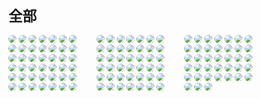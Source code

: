 <style>
img{
     border-radius:8px;
}
.container {
    column-count: 3; /* 定义列数为3：将图片分为3列 */
    column-gap: 20px; /* 每列间隔20px */
}
.image {
    width: 100%; /* 图片以100%宽度展示 */
    margin-bottom: 20px; /* 图片下方间隔为20px */
}
</style>

# 全部
<div class="container ">
<div class="image">
<img src="https://static.vaeal.com/valfans/suke-cb-key-art-327-final1.jpg"/>
<img src="https://static.vaeal.com/valfans/VAL_23_EP6-3_KO_Thumb_1920x1080_KO_no_txt.png"/>
<img src="https://static.vaeal.com/valfans/suke-youtube1.jpg"/>
<img src="https://static.vaeal.com/valfans/suke-x.jpg"/>
<img src="https://static.vaeal.com/valfans/suke-v-launch-mark-offwhite.jpg"/>
<img src="https://static.vaeal.com/valfans/suke-v-launch-artwork-offwhite.jpg"/>
<img src="https://static.vaeal.com/valfans/suke-launchkey-527-final-111.jpg"/>
<img src="https://static.vaeal.com/valfans/suke-fzptki6ayaabqoh.jpg"/>
<img src="https://static.vaeal.com/valfans/suke-fvyuupkviaanauy.jpg"/>
<img src="https://static.vaeal.com/valfans/suke-ep5-sketches-1812.jpg"/>
<img src="https://static.vaeal.com/valfans/suke-ep5-key-art-final-5-15.jpg"/>
<img src="https://static.vaeal.com/valfans/suke-ep2.jpg"/>
<img src="https://static.vaeal.com/valfans/suke-8.jpg"/>
<img src="https://static.vaeal.com/valfans/suke-7.jpg"/>
<img src="https://static.vaeal.com/valfans/suke-4.jpg"/>
<img src="https://static.vaeal.com/valfans/sec3-list-img3.png"/>
<img src="https://static.vaeal.com/valfans/sec3-list-img2.png"/>
<img src="https://static.vaeal.com/valfans/sec3-list-img1-2.png"/>
<img src="https://static.vaeal.com/valfans/PatchNotes506_Banner.png"/>
<img src="https://static.vaeal.com/valfans/lorenzo-lanfranconi-west-studio-lorenzo-lanfranconi-valorant-1.jpg"/>
<img src="https://static.vaeal.com/valfans/lemon-art-val-cover1.jpg"/>
<img src="https://static.vaeal.com/valfans/lemon-art-val-2.jpg"/>
<img src="https://static.vaeal.com/valfans/lemon-art-val-1.jpg"/>
<img src="https://static.vaeal.com/valfans/hero-bg.jpg"/>
<img src="https://static.vaeal.com/valfans/herobg.jpg"/>
<img src="https://static.vaeal.com/valfans/geoffrey-ernault-597a8ac94cc366e112939b70.jpg"/>
<img src="https://static.vaeal.com/valfans/GameChangers_ChampionshipFormatExplainer_Thumbnail_TEXTLESS.png"/>
<img src="https://static.vaeal.com/valfans/FFA_Deathmatch_Desktop_Thumbnail.jpg"/>
<img src="https://static.vaeal.com/valfans/FFA_Deathmatch_Desktop_galleryimage.jpg"/>
<img src="https://static.vaeal.com/valfans/FFA_Deathmatch_Desktop.jpg"/>
<img src="https://static.vaeal.com/valfans/fd406508-c96e-11ed-b4c0-0242ac120002.jpg"/>
<img src="https://static.vaeal.com/valfans/fcc359c8-c96e-11ed-9ecd-0242ac120002.jpg"/>
<img src="https://static.vaeal.com/valfans/fc6bffd4-c96e-11ed-ac1e-0242ac120002.jpg"/>
<img src="https://static.vaeal.com/valfans/Ep7_Act_Overview_Art_3440x1020_v3.jpg"/>
<img src="https://static.vaeal.com/valfans/envar-studio-image-7-copy.jpg"/>
<img src="https://static.vaeal.com/valfans/China_PreRegistration_KV.jpg"/>
<img src="https://static.vaeal.com/valfans/China_CG_Sagefire_Full.jpg"/>
<img src="https://static.vaeal.com/valfans/China_CG_phxcool_fullres.jpg"/>
<img src="https://static.vaeal.com/valfans/China_CG_Jett_Jump_Full.jpg"/>
<img src="https://static.vaeal.com/valfans/China_CG_Haven_Overlook.jpg"/>
<img src="https://static.vaeal.com/valfans/China_CG_EndMap_Full.jpg"/>
<img src="https://static.vaeal.com/valfans/China_CG_A2_Full.jpg"/>
<img src="https://static.vaeal.com/valfans/bg0.png"/>
<img src="https://static.vaeal.com/valfans/Beta%20Key%20Art_VALORANT.jpg"/>
<img src="https://static.vaeal.com/valfans/banner2.png"/>
<img src="https://static.vaeal.com/valfans/Banner_-_VAL23_Ep7a1_Modal_1920x1080_No-text_article.png"/>
<img src="https://static.vaeal.com/valfans/AskVal_Feb22_Champions_Banner_1920x1080_1.png"/>
<img src="https://static.vaeal.com/valfans/Article_Banner_system_health_1920x1080.png"/>
<img src="https://static.vaeal.com/valfans/agents-group-31d7ce5a3637e45d8b25d2fd03159e6c.png"/>
<img src="https://static.vaeal.com/valfans/agents-background.jpg"/>
<img src="https://static.vaeal.com/valfans/36487428-b9af-11ed-b6e4-0242ac120002.jpg"/>
<img src="https://static.vaeal.com/valfans/20230725_204049.jpg"/>
<img src="https://static.vaeal.com/valfans/12062022_eoy_2022_16x9_banner.png"/>
<img src="https://static.vaeal.com/valfans/11072022_VAL_Primer_Banner.png"/>
<img src="https://static.vaeal.com/valfans/101822_Valorant_2022_EP5-3_KickoffTrailer_Banner.png"/>
<img src="https://static.vaeal.com/valfans/100422_Patch_5.png"/>
<img src="https://static.vaeal.com/valfans/061323_Val_Hurm_Banner.png"/>
<img src="https://static.vaeal.com/valfans/013023_Valorant_Community_Spotlight_January_2023_Banner.png"/>
<img src="https://static.vaeal.com/valfans/248edb00-1bd4-11ee-9484-0242ac120002.jpg"/>
<img src="https://static.vaeal.com/valfans/49f159ac-e521-11ed-b5e6-0242ac120002.jpg"/>
<img src="https://static.vaeal.com/valfans/36cb2a3a-b9af-11ed-9a02-0242ac120002.jpg"/>
<img src="https://static.vaeal.com/valfans/36a57e5c-b9af-11ed-b0a7-0242ac120002.jpg"/>
<img src="https://static.vaeal.com/valfans/33b2e9d8-f79d-11ed-8f07-0242ac120002.jpg"/>
<img src="https://static.vaeal.com/valfans/10bc7916-c17a-11ed-8976-0242ac120002.jpg"/>
<img src="https://static.vaeal.com/valfans/7-1-TDM-Thumbnail-V4_Banner.png"/>
<img src="https://static.vaeal.com/valfans/4aa1bcd4-e521-11ed-961e-0242ac120002.jpg"/>
<img src="https://static.vaeal.com/valfans/Valorant_Launch_KV_424_designpass_F.jpg"/>
<img src="https://static.vaeal.com/valfans/Valorant_CloseBeta_Final_design.jpg"/>
<img src="https://static.vaeal.com/valfans/VALORANT_2023_Preem_Thumb_no-text.png"/>
<img src="https://static.vaeal.com/valfans/VALORANT_2022_EP6-1_KickoffTrailer_Thumbnail_Textless.png"/>
<img src="https://static.vaeal.com/valfans/VALORANT_2022_E5-3_AgentArticle_1920x1080_MB01.png"/>
<img src="https://static.vaeal.com/valfans/Val_Banner_Sage_Chamber_Harbor_1920x1080.png"/>
<img src="https://static.vaeal.com/valfans/Val_Banner_EP6_ACT3_Reyna_Brimstone_16x9.png"/>
<img src="https://static.vaeal.com/valfans/Val_Banner_EP6_ACT3_Reyna_Brimstone_16x9.png"/>
<img src="https://static.vaeal.com/valfans/V_Logomark_Navy.png"/>
<img src="https://static.vaeal.com/valfans/V_Logomark_Off-White.png"/>
<img src="https://static.vaeal.com/valfans/V_Logomark_Red.png"/>
<img src="https://static.vaeal.com/valfans/V_Logomark_White.png"/>
<img src="https://static.vaeal.com/valfans/V_Logotype_Black.png"/>
<img src="https://static.vaeal.com/valfans/V_Logotype_Grey.png"/>
<img src="https://static.vaeal.com/valfans/V_Logotype_Navy.png"/>
<img src="https://static.vaeal.com/valfans/V_Logotype_Off-White.png"/>
<img src="https://static.vaeal.com/valfans/V_Logotype_Red.png"/>
<img src="https://static.vaeal.com/valfans/V_Logotype_White.png"/>
<img src="https://static.vaeal.com/valfans/val-logo-small.png"/>
<img src="https://static.vaeal.com/valfans/VALORANT_Logo_V.jpg"/>
<img src="https://static.vaeal.com/valfans/VALORANT_Logo_V.png"/>
<img src="https://static.vaeal.com/valfans/VALORANT_Logo_V_galleryimage.jpg"/>
<img src="https://static.vaeal.com/valfans/VALORANT_Logo_V_thumbnail.jpg"/>
<img src="https://static.vaeal.com/valfans/VALORANT_Logo_V_thumbnail.png"/>
<img src="https://static.vaeal.com/valfans/VALORANT_logo4.jpg"/>
<img src="https://static.vaeal.com/valfans/VALORANT_V_Red.jpg"/>
<img src="https://static.vaeal.com/valfans/ValorantWallpaper_BindDark.jpg"/>
<img src="https://static.vaeal.com/valfans/%E5%AE%B9%E5%99%A8%201.png"/>
<img src="https://static.vaeal.com/valfans/favicon.png"/>
<img src="https://static.vaeal.com/valfans/kv-slogan0.png"/>
<img src="https://static.vaeal.com/valfans/logo.png"/>
<img src="https://static.vaeal.com/valfans/skill-demo.png"/>
<img src="https://static.vaeal.com/valfans/V_Bug_Negative_Grey.png"/>
<img src="https://static.vaeal.com/valfans/V_Bug_Negative_Off-White.png"/>
<img src="https://static.vaeal.com/valfans/V_Bug_Negative_Red.png"/>
<img src="https://static.vaeal.com/valfans/V_Bug_Negative_White.png"/>
<img src="https://static.vaeal.com/valfans/V_Bug_Positive_Black.png"/>
<img src="https://static.vaeal.com/valfans/V_Bug_Positive_Grey.png"/>
<img src="https://static.vaeal.com/valfans/V_Bug_Positive_Navy.png"/>
<img src="https://static.vaeal.com/valfans/V_Bug_Positive_Red.png"/>
<img src="https://static.vaeal.com/valfans/V_Lockup_Horizontal_Black.png"/>
<img src="https://static.vaeal.com/valfans/V_Lockup_Horizontal_Neg_Grey.png"/>
<img src="https://static.vaeal.com/valfans/V_Lockup_Horizontal_Neg_Off-White.png"/>
<img src="https://static.vaeal.com/valfans/V_Lockup_Horizontal_Neg_Red.png"/>
<img src="https://static.vaeal.com/valfans/V_Lockup_Horizontal_Neg_White.png"/>
<img src="https://static.vaeal.com/valfans/V_Lockup_Horizontal_Pos_Grey.png"/>
<img src="https://static.vaeal.com/valfans/V_Lockup_Horizontal_Pos_Off-White.png"/>
<img src="https://static.vaeal.com/valfans/V_Lockup_Horizontal_Pos_Red.png"/>
<img src="https://static.vaeal.com/valfans/V_Lockup_Vertical%20Black.png"/>
<img src="https://static.vaeal.com/valfans/V_Lockup_Vertical_Grey.png"/>
<img src="https://static.vaeal.com/valfans/V_Lockup_Vertical_Navy.png"/>
<img src="https://static.vaeal.com/valfans/V_Lockup_Vertical_Off-White.png"/>
<img src="https://static.vaeal.com/valfans/V_Lockup_Vertical_Red.png"/>
<img src="https://static.vaeal.com/valfans/V_Lockup_Vertical_White.png"/>
<img src="https://static.vaeal.com/valfans/V_Logomark_Black.png"/>
<img src="https://static.vaeal.com/valfans/V_Logomark_Grey.png"/>
</div>
</div>